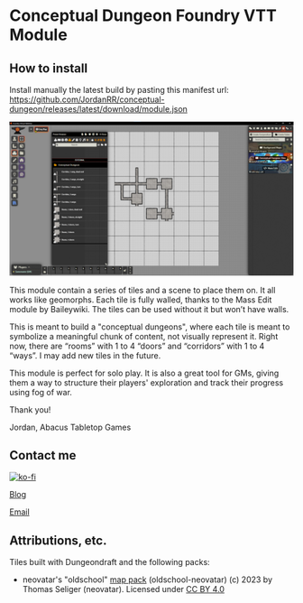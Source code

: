 # Conceptual Dungeon Foundry VTT Module

## How to install

Install manually the latest build by pasting this manifest url: https://github.com/JordanRR/conceptual-dungeon/releases/latest/download/module.json

![screenshot](image.png)

This module contain a series of tiles and a scene to place them on. It all works like geomorphs. Each tile is fully walled, thanks to the Mass Edit module by Baileywiki. The tiles can be used without it but won’t have walls.

This is meant to build a "conceptual dungeons", where each tile is meant to symbolize a meaningful chunk of content, not visually represent it. Right now, there are “rooms” with 1 to 4 “doors” and “corridors” with 1 to 4 “ways”. I may add new tiles in the future.

This module is perfect for solo play. It is also a great tool for GMs, giving them a way to structure their players' exploration and track their progress using fog of war.

Thank you!

Jordan, Abacus Tabletop Games

## Contact me

[![ko-fi](https://ko-fi.com/img/githubbutton_sm.svg)](https://ko-fi.com/A0A41CCI2J)

[Blog](https://abacustabletopgames.bearblog.dev/)

[Email](abacus.tabletop.games@gmail.com)

## Attributions, etc.

Tiles built with Dungeondraft and the following packs: 

* neovatar's "oldschool" [map pack](https://github.com/neovatar/oldschool-neovatar) (oldschool-neovatar) (c) 2023 by Thomas Seliger (neovatar). Licensed under [CC BY 4.0](https://creativecommons.org/licenses/by/4.0/)
